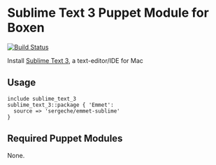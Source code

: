 # Sublime Text 3 Puppet Module for Boxen

[![Build Status](https://travis-ci.org/boxen/puppet-sublime_text_3.png?branch=master)](https://travis-ci.org/boxen/puppet-sublime_text_3)

Install [Sublime Text 3](http://www.sublimetext.com//3), a text-editor/IDE for Mac

## Usage

```puppet
include sublime_text_3
sublime_text_3::package { 'Emmet':
  source => 'sergeche/emmet-sublime'
}
```

## Required Puppet Modules

None.
